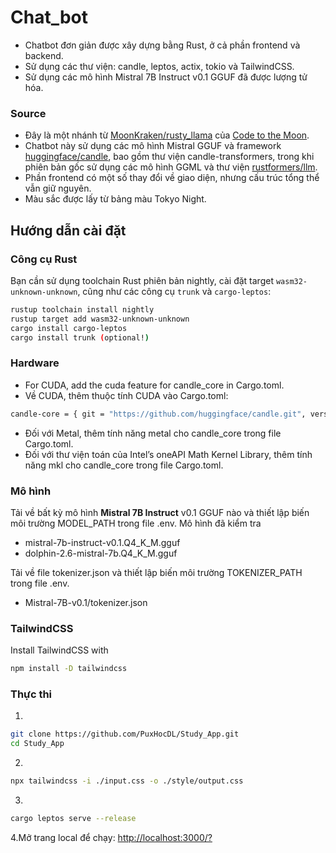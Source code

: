 # Chat_bot

- Chatbot đơn giản được xây dựng bằng Rust, ở cả phần frontend và backend.
- Sử dụng các thư viện: candle, leptos, actix, tokio và TailwindCSS.
- Sử dụng các mô hình Mistral 7B Instruct v0.1 GGUF đã được lượng tử hóa.

### Source

- Đây là một nhánh từ [MoonKraken/rusty_llama](https://github.com/MoonKraken/rusty_llama) của [Code to the Moon](https://www.youtube.com/watch?v=vAjle3c9Xqc).
- Chatbot này sử dụng các mô hình Mistral GGUF và framework [huggingface/candle](https://github.com/huggingface/candle), bao gồm thư viện candle-transformers, trong khi phiên bản gốc sử dụng các mô hình GGML và thư viện [rustformers/llm](https://github.com/rustformers/llm).
- Phần frontend có một số thay đổi về giao diện, nhưng cấu trúc tổng thể vẫn giữ nguyên.
- Màu sắc được lấy từ bảng màu Tokyo Night.

## Hướng dẫn cài đặt

### Công cụ Rust

Bạn cần sử dụng toolchain Rust phiên bản nightly, cài đặt target `wasm32-unknown-unknown`, cũng như các công cụ `trunk` và `cargo-leptos`:

```bash
rustup toolchain install nightly
rustup target add wasm32-unknown-unknown
cargo install cargo-leptos
cargo install trunk (optional!)
```

### Hardware

- For CUDA, add the cuda feature for candle_core in Cargo.toml.
- Về CUDA, thêm thuộc tính CUDA vào Cargo.toml:
```bash
candle-core = { git = "https://github.com/huggingface/candle.git", version = "0.6.0", optional = true, features = ["cuda"] }
```
- Đối với Metal, thêm tính năng metal cho candle_core trong file Cargo.toml.
- Đối với thư viện toán của Intel’s oneAPI Math Kernel Library, thêm tính năng mkl cho candle_core trong file Cargo.toml.

### Mô hình
Tải về bất kỳ mô hình **Mistral 7B Instruct** v0.1 GGUF nào và thiết lập biến môi trường MODEL_PATH trong file .env.
Mô hình đã kiểm tra
- mistral-7b-instruct-v0.1.Q4_K_M.gguf
- dolphin-2.6-mistral-7b.Q4_K_M.gguf

Tải về file tokenizer.json và thiết lập biến môi trường TOKENIZER_PATH trong file .env.
+ Mistral-7B-v0.1/tokenizer.json

### TailwindCSS
Install TailwindCSS with 
```bash
npm install -D tailwindcss
```
### Thực thi

1.
```bash
git clone https://github.com/PuxHocDL/Study_App.git
cd Study_App
```

2.
```bash
npx tailwindcss -i ./input.css -o ./style/output.css
```

3.
```bash
cargo leptos serve --release
```

4.Mở trang local để chạy: [http://localhost:3000/?](http://localhost:3000/?)
